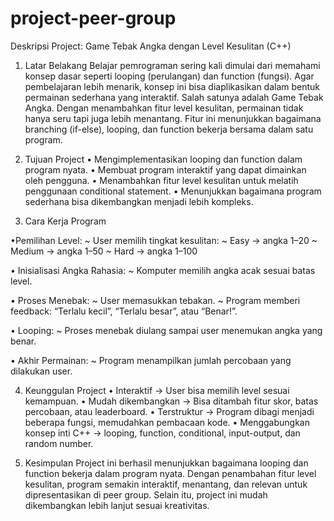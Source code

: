 # project-peer-group
Deskripsi Project: Game Tebak Angka dengan Level Kesulitan (C++)

1. Latar Belakang
Belajar pemrograman sering kali dimulai dari memahami konsep dasar seperti looping (perulangan) dan function (fungsi). Agar pembelajaran lebih menarik, konsep ini bisa diaplikasikan dalam bentuk permainan sederhana yang interaktif. Salah satunya adalah Game Tebak Angka.
Dengan menambahkan fitur level kesulitan, permainan tidak hanya seru tapi juga lebih menantang. Fitur ini menunjukkan bagaimana branching (if-else), looping, dan function bekerja bersama dalam satu program.

2. Tujuan Project
•	Mengimplementasikan looping dan function dalam program nyata.
•	Membuat program interaktif yang dapat dimainkan oleh pengguna.
•	Menambahkan fitur level kesulitan untuk melatih penggunaan conditional statement.
•	Menunjukkan bagaimana program sederhana bisa dikembangkan menjadi lebih kompleks.

3. Cara Kerja Program

•Pemilihan Level:
~ User memilih tingkat kesulitan:
~ Easy → angka 1–20
~ Medium → angka 1–50
~ Hard → angka 1–100

• Inisialisasi Angka Rahasia:
~ Komputer memilih angka acak sesuai batas level.

• Proses Menebak:
~ User memasukkan tebakan.
~ Program memberi feedback: “Terlalu kecil”, “Terlalu besar”, atau “Benar!”.

• Looping:
~ Proses menebak diulang sampai user menemukan angka yang benar.

• Akhir Permainan:
~ Program menampilkan jumlah percobaan yang dilakukan user.

4. Keunggulan Project
•	Interaktif → User bisa memilih level sesuai kemampuan.
•	Mudah dikembangkan → Bisa ditambah fitur skor, batas percobaan, atau leaderboard.
•	Terstruktur → Program dibagi menjadi beberapa fungsi, memudahkan pembacaan kode.
•	Menggabungkan konsep inti C++ → looping, function, conditional, input-output, dan random number.

5. Kesimpulan
Project ini berhasil menunjukkan bagaimana looping dan function bekerja dalam program nyata. Dengan penambahan fitur level kesulitan, program semakin interaktif, menantang, dan relevan untuk dipresentasikan di peer group. Selain itu, project ini mudah dikembangkan lebih lanjut sesuai kreativitas.
